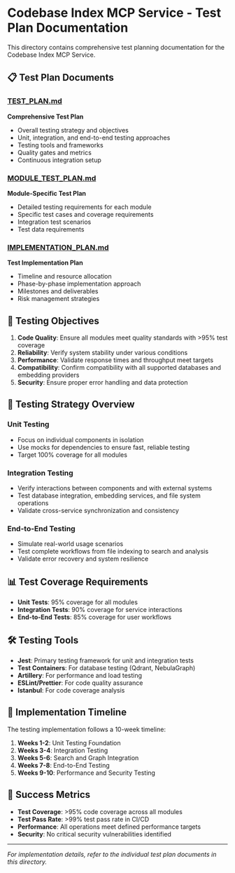 # Codebase Index MCP Service - Test Plan Documentation

This directory contains comprehensive test planning documentation for the Codebase Index MCP Service.

## 📋 Test Plan Documents

### [TEST_PLAN.md](TEST_PLAN.md)
**Comprehensive Test Plan**
- Overall testing strategy and objectives
- Unit, integration, and end-to-end testing approaches
- Testing tools and frameworks
- Quality gates and metrics
- Continuous integration setup

### [MODULE_TEST_PLAN.md](MODULE_TEST_PLAN.md)
**Module-Specific Test Plan**
- Detailed testing requirements for each module
- Specific test cases and coverage requirements
- Integration test scenarios
- Test data requirements

### [IMPLEMENTATION_PLAN.md](IMPLEMENTATION_PLAN.md)
**Test Implementation Plan**
- Timeline and resource allocation
- Phase-by-phase implementation approach
- Milestones and deliverables
- Risk management strategies

## 🎯 Testing Objectives

1. **Code Quality**: Ensure all modules meet quality standards with >95% test coverage
2. **Reliability**: Verify system stability under various conditions
3. **Performance**: Validate response times and throughput meet targets
4. **Compatibility**: Confirm compatibility with all supported databases and embedding providers
5. **Security**: Ensure proper error handling and data protection

## 🧪 Testing Strategy Overview

### Unit Testing
- Focus on individual components in isolation
- Use mocks for dependencies to ensure fast, reliable testing
- Target 100% coverage for all modules

### Integration Testing
- Verify interactions between components and with external systems
- Test database integration, embedding services, and file system operations
- Validate cross-service synchronization and consistency

### End-to-End Testing
- Simulate real-world usage scenarios
- Test complete workflows from file indexing to search and analysis
- Validate error recovery and system resilience

## 📊 Test Coverage Requirements

- **Unit Tests**: 95% coverage for all modules
- **Integration Tests**: 90% coverage for service interactions
- **End-to-End Tests**: 85% coverage for user workflows

## 🛠️ Testing Tools

- **Jest**: Primary testing framework for unit and integration tests
- **Test Containers**: For database testing (Qdrant, NebulaGraph)
- **Artillery**: For performance and load testing
- **ESLint/Prettier**: For code quality assurance
- **Istanbul**: For code coverage analysis

## 📅 Implementation Timeline

The testing implementation follows a 10-week timeline:

1. **Weeks 1-2**: Unit Testing Foundation
2. **Weeks 3-4**: Integration Testing
3. **Weeks 5-6**: Search and Graph Integration
4. **Weeks 7-8**: End-to-End Testing
5. **Weeks 9-10**: Performance and Security Testing

## 🎯 Success Metrics

- **Test Coverage**: >95% code coverage across all modules
- **Test Pass Rate**: >99% test pass rate in CI/CD
- **Performance**: All operations meet defined performance targets
- **Security**: No critical security vulnerabilities identified

---

*For implementation details, refer to the individual test plan documents in this directory.*